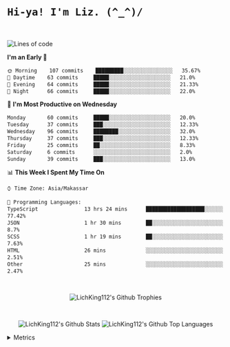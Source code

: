 
# `Hi-ya! I'm Liz. (^_^)/ `

<br>

<!--START_SECTION:waka-->
![Lines of code](https://img.shields.io/badge/From%20Hello%20World%20I%27ve%20Written-3841%20lines%20of%20code-blue)

**I'm an Early 🐤** 

```text
🌞 Morning    107 commits    █████████░░░░░░░░░░░░░░░░   35.67% 
🌆 Daytime    63 commits     █████░░░░░░░░░░░░░░░░░░░░   21.0% 
🌃 Evening    64 commits     █████░░░░░░░░░░░░░░░░░░░░   21.33% 
🌙 Night      66 commits     █████░░░░░░░░░░░░░░░░░░░░   22.0%

```
📅 **I'm Most Productive on Wednesday** 

```text
Monday       60 commits     █████░░░░░░░░░░░░░░░░░░░░   20.0% 
Tuesday      37 commits     ███░░░░░░░░░░░░░░░░░░░░░░   12.33% 
Wednesday    96 commits     ████████░░░░░░░░░░░░░░░░░   32.0% 
Thursday     37 commits     ███░░░░░░░░░░░░░░░░░░░░░░   12.33% 
Friday       25 commits     ██░░░░░░░░░░░░░░░░░░░░░░░   8.33% 
Saturday     6 commits      ░░░░░░░░░░░░░░░░░░░░░░░░░   2.0% 
Sunday       39 commits     ███░░░░░░░░░░░░░░░░░░░░░░   13.0%

```


📊 **This Week I Spent My Time On** 

```text
⌚︎ Time Zone: Asia/Makassar

💬 Programming Languages: 
TypeScript               13 hrs 24 mins      ███████████████████░░░░░░   77.42% 
JSON                     1 hr 30 mins        ██░░░░░░░░░░░░░░░░░░░░░░░   8.7% 
SCSS                     1 hr 19 mins        ██░░░░░░░░░░░░░░░░░░░░░░░   7.63% 
HTML                     26 mins             ░░░░░░░░░░░░░░░░░░░░░░░░░   2.51% 
Other                    25 mins             ░░░░░░░░░░░░░░░░░░░░░░░░░   2.47%

```


<!--END_SECTION:waka-->

<br>

  <p align="center">
    <img alt="LichKing112's Github Trophies" src="https://github-profile-trophy.vercel.app/?username=LichKing112&theme=onedark" />
  </p>
  
 <br>
 <p align="center">
    <img alt="LichKing112's Github Stats" src="https://github-readme-stats.vercel.app/api?username=lichking112&theme=gotham&show_icons=true" />
    <img alt="LichKing112's Github Top Languages" src="https://github-readme-stats.vercel.app/api/top-langs/?username=lichking112&theme=gotham&layout=compact" />
  </p>


<details>
  <summary>Metrics</summary>
  <br>
  <p align="center">
    <img alt="LichKing112's Github Metrics" src="https://github.com/LichKing112/LichKing112/blob/master/github-metrics.svg" />
  </p>
</details>


